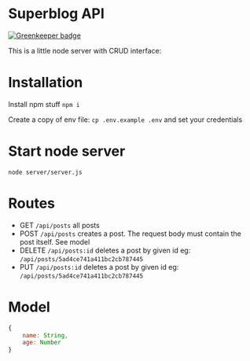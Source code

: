 # Superblog API

[![Greenkeeper badge](https://badges.greenkeeper.io/spielhoelle/superblog.svg)](https://greenkeeper.io/)

This is a little node server with CRUD interface:


# Installation
Install npm stuff `npm i`

Create a copy of env file: `cp .env.example .env`  and set your credentials


# Start node server

`node server/server.js`

# Routes
- GET `/api/posts` all posts
- POST `/api/posts` creates a post. The request body must contain the post itself. See model
- DELETE `/api/posts:id` deletes a post by given id eg: `/api/posts/5ad4ce741a411bc2cb787445`
- PUT `/api/posts:id` deletes a post by given id
  eg: `/api/posts/5ad4ce741a411bc2cb787445`

# Model
```javascript
{
    name: String,
    age: Number
}
```
